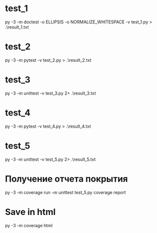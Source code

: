 # test_1
py -3 -m doctest -o ELLIPSIS -o NORMALIZE_WHITESPACE -v test_1.py > .\result_1.txt
# test_2
py -3 -m pytest -v test_2.py > .\result_2.txt
# test_3
py -3 -m unittest -v test_3.py 2> .\result_3.txt
# test_4
py -3 -m pytest -v test_4.py > .\result_4.txt
# test_5
py -3 -m unittest -v test_5.py 2> .\result_5.txt
# Получение отчета покрытия
py -3 -m coverage run -m unittest test_5.py
coverage report
# Save in html
py -3 -m coverage html
